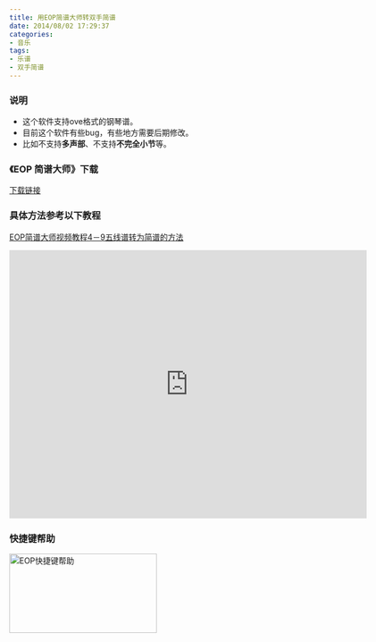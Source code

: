 ```yaml
---
title: 用EOP简谱大师转双手简谱
date: 2014/08/02 17:29:37
categories: 
- 音乐
tags: 
- 乐谱
- 双手简谱
---
```


### 说明
* 这个软件支持ove格式的钢琴谱。
* 目前这个软件有些bug，有些地方需要后期修改。
* 比如不支持**多声部**、不支持**不完全小节**等。

### 《EOP 简谱大师》下载
<a href="http://www.everyonepiano.cn/Software-7-EOP-%E7%AE%80%E8%B0%B1%E5%A4%A7%E5%B8%88.html">下载链接</a>
<!--more-->

### 具体方法参考以下教程
[EOP简谱大师视频教程4－9五线谱转为简谱的方法](http://www.tudou.com/programs/view/xnM2eM-78Qo/)
<iframe width="640" height="480" frameborder="0" src="http://www.tudou.com/programs/view/html5embed.action?code=xnM2eM-78Qo" allowfullscreen=""></iframe>

### 快捷键帮助
<img src="{{ site.url }}/assets/blogImg/eop_help.png" width="264" height="142" alt="EOP快捷键帮助"/>

